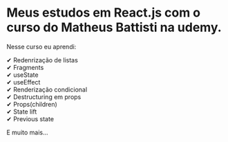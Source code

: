 # Meus estudos em React.js com o curso do Matheus Battisti na udemy.

Nesse curso eu aprendi:

✔ Redenrização de listas <br> 
✔ Fragments <br> 
✔ useState <br> 
✔ useEffect <br> 
✔ Renderização condicional <br> 
✔ Destructuring em props  <br>
✔ Props(children)  <br>
✔ State lift  <br>
✔ Previous state  <br>

E muito mais...
